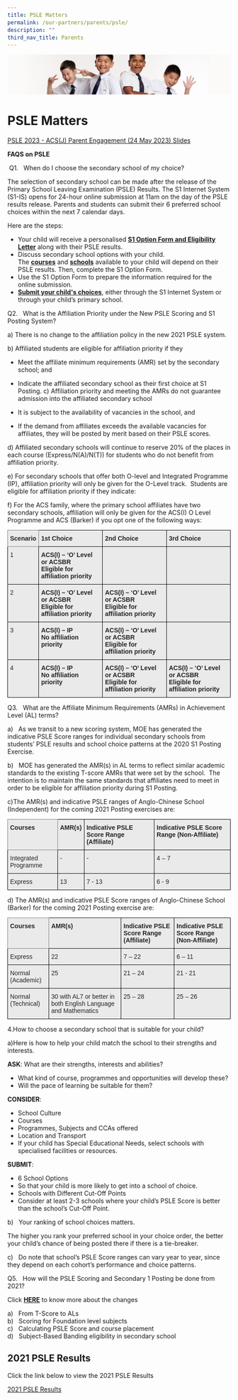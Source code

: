 ```yaml
---
title: PSLE Matters
permalink: /our-partners/parents/psle/
description: ""
third_nav_title: Parents
---
```

![](/images/Sub-banner2.jpg)

PSLE Matters
============
[PSLE 2023 - ACS(J) Parent Engagement (24 May 2023) Slides](/files/psle2023_pengmntacsj_24may2023.pdf)

**FAQS on PSLE**


&nbsp;Q1.&nbsp;&nbsp;&nbsp;When do I choose the secondary school of my choice?
 
The selection of secondary school can be made after the release of the Primary School Leaving Examination (PSLE) Results. The S1 Internet System (S1-IS) opens for 24-hour online submission at 11am on the day of the PSLE results release. Parents and students can submit their 6 preferred school choices within the next 7 calendar days.

Here are the steps:

*   Your child will receive a personalised&nbsp;[**S1 Option Form and Eligibility Letter**](https://www.moe.gov.sg/secondary/s1-posting/school-choices/get-option-form)&nbsp;along with their PSLE&nbsp;results.
*   Discuss secondary school options with your child. The&nbsp;[**courses**](https://www.moe.gov.sg/secondary/courses/)&nbsp;and&nbsp;[**schools**](https://www.moe.gov.sg/secondary/schools/)&nbsp;available to your child will depend on their PSLE results. Then, complete the S1 Option Form.
*   Use the S1 Option Form to prepare the information required for the online submission.
*   [**Submit your child's choices**](https://www.moe.gov.sg/secondary/s1-posting/school-choices/submit-option-form), either through the S1 Internet System or through your child’s primary school.

Q2.&nbsp;&nbsp;&nbsp;What is the Affiliation Priority under the New PSLE Scoring and S1 Posting System?  

a) There is no change to the affiliation policy in the new 2021 PSLE system. 

b) Affiliated students are eligible for affiliation priority if they

*   Meet the affiliate minimum requirements (AMR) set by the secondary school; and
*   Indicate the affiliated secondary school as their first choice at S1 Posting.
c) Affiliation priority and meeting the AMRs do not guarantee admission into the affiliated secondary school  

*   It is subject to the availability of vacancies in the school, and
*   If the demand from affiliates exceeds the available vacancies for affiliates, they will be posted by merit based on their PSLE scores.

d) Affiliated secondary schools will continue to reserve 20% of the places in each course (Express/N(A)/N(T)) for students who do not benefit from affiliation priority.  
  
e) For secondary schools that offer both O-level and Integrated Programme (IP), affiliation priority will only be given for the O-Level track.&nbsp; Students are eligible for affiliation priority if they indicate:  
  
f) For the ACS family, where the primary school affiliates have two secondary schools, affiliation will only be given for the ACS(I) O Level Programme and ACS (Barker) if you opt one of the following ways:

<style type="text/css">
.tg  {border-collapse:collapse;border-spacing:0;}
.tg td{border-color:black;border-style:solid;border-width:1px;font-family:Arial, sans-serif;font-size:14px;
  overflow:hidden;padding:10px 5px;word-break:normal;}
.tg th{border-color:black;border-style:solid;border-width:1px;font-family:Arial, sans-serif;font-size:14px;
  font-weight:normal;overflow:hidden;padding:10px 5px;word-break:normal;}
.tg .tg-3jq5{background-color:#EAEAEA;border-color:inherit;color:#232323;font-weight:bold;text-align:left;vertical-align:top}
.tg .tg-8l4p{background-color:#EAEAEA;color:#232323;text-align:left;vertical-align:top}
.tg .tg-bt94{background-color:#EAEAEA;color:#232323;font-weight:bold;text-align:left;vertical-align:top}
</style>
<table class="tg">
<thead>
  <tr>
    <th class="tg-3jq5">Scenario</th>
    <th class="tg-bt94">1st Choice</th>
    <th class="tg-bt94">2nd Choice</th>
    <th class="tg-bt94">3rd Choice</th>
  </tr>
</thead>
<tbody>
  <tr>
    <td class="tg-8l4p">1</td>
    <td class="tg-bt94">ACS(I) – ‘O’ Level or ACSBR<br>Eligible for affiliation priority</td>
    <td class="tg-8l4p"> </td>
    <td class="tg-8l4p"> </td>
  </tr>
  <tr>
    <td class="tg-8l4p">2</td>
    <td class="tg-bt94">ACS(I) – ‘O’ Level or ACSBR<br>Eligible for affiliation priority</td>
    <td class="tg-bt94">ACS(I) – ‘O’ Level or ACSBR<br>Eligible for affiliation priority</td>
    <td class="tg-8l4p"> </td>
  </tr>
  <tr>
    <td class="tg-8l4p">3</td>
    <td class="tg-bt94">ACS(I) – IP<br>No affiliation priority</td>
    <td class="tg-bt94">ACS(I) – ‘O’ Level or ACSBR<br>Eligible for affiliation priority</td>
    <td class="tg-8l4p"> </td>
  </tr>
  <tr>
    <td class="tg-8l4p">4</td>
    <td class="tg-bt94">ACS(I) – IP<br>No affiliation priority</td>
    <td class="tg-bt94">ACS(I) – ‘O’ Level or ACSBR<br>Eligible for affiliation priority</td>
    <td class="tg-bt94">ACS(I) – ‘O’ Level or ACSBR<br>Eligible for affiliation priority</td>
  </tr>
</tbody>
</table>

Q3.&nbsp;&nbsp;&nbsp;What are the Affiliate Minimum Requirements (AMRs) in Achievement Level (AL) terms?

a)&nbsp; &nbsp;As we transit to a new scoring system, MOE has generated the indicative PSLE Score ranges for individual secondary schools from students’ PSLE results and school choice patterns at the 2020 S1 Posting Exercise.

b)&nbsp; &nbsp;MOE has generated the AMR(s) in AL terms to reflect similar academic standards to the existing T-score AMRs that were set by the school.&nbsp; The intention is to maintain the same standards that affiliates need to meet in order to be eligible for affiliation priority during S1 Posting.

c)The AMR(s) and indicative PSLE ranges of Anglo-Chinese School (Independent) for the coming 2021 Posting exercises are:

<style type="text/css">
.tg  {border-collapse:collapse;border-spacing:0;}
.tg td{border-color:black;border-style:solid;border-width:1px;font-family:Arial, sans-serif;font-size:14px;
  overflow:hidden;padding:10px 5px;word-break:normal;}
.tg th{border-color:black;border-style:solid;border-width:1px;font-family:Arial, sans-serif;font-size:14px;
  font-weight:normal;overflow:hidden;padding:10px 5px;word-break:normal;}
.tg .tg-3jq5{background-color:#EAEAEA;border-color:inherit;color:#232323;font-weight:bold;text-align:left;vertical-align:top}
.tg .tg-8l4p{background-color:#EAEAEA;color:#232323;text-align:left;vertical-align:top}
.tg .tg-bt94{background-color:#EAEAEA;color:#232323;font-weight:bold;text-align:left;vertical-align:top}
</style>
<table class="tg">
<thead>
  <tr>
    <th class="tg-3jq5">Courses</th>
    <th class="tg-bt94">AMR(s)</th>
    <th class="tg-bt94">Indicative PSLE Score Range (Affiliate)</th>
    <th class="tg-bt94">Indicative PSLE Score Range (Non-Affiliate)</th>
  </tr>
</thead>
<tbody>
  <tr>
    <td class="tg-8l4p">Integrated Programme</td>
    <td class="tg-8l4p">-</td>
    <td class="tg-8l4p">-</td>
    <td class="tg-8l4p">4 – 7</td>
  </tr>
  <tr>
    <td class="tg-8l4p">Express</td>
    <td class="tg-8l4p">13</td>
    <td class="tg-8l4p">7 - 13</td>
    <td class="tg-8l4p">6 - 9</td>
  </tr>
</tbody>
</table>

d) The AMR(s) and indicative PSLE Score ranges of Anglo-Chinese School (Barker) for the coming 2021 Posting exercise are:

<style type="text/css">
.tg  {border-collapse:collapse;border-spacing:0;}
.tg td{border-color:black;border-style:solid;border-width:1px;font-family:Arial, sans-serif;font-size:14px;
  overflow:hidden;padding:10px 5px;word-break:normal;}
.tg th{border-color:black;border-style:solid;border-width:1px;font-family:Arial, sans-serif;font-size:14px;
  font-weight:normal;overflow:hidden;padding:10px 5px;word-break:normal;}
.tg .tg-3jq5{background-color:#EAEAEA;border-color:inherit;color:#232323;font-weight:bold;text-align:left;vertical-align:top}
.tg .tg-8l4p{background-color:#EAEAEA;color:#232323;text-align:left;vertical-align:top}
.tg .tg-bt94{background-color:#EAEAEA;color:#232323;font-weight:bold;text-align:left;vertical-align:top}
</style>
<table class="tg">
<thead>
  <tr>
    <th class="tg-3jq5">Courses</th>
    <th class="tg-bt94">AMR(s)</th>
    <th class="tg-bt94">Indicative PSLE Score Range (Affiliate)</th>
    <th class="tg-bt94">Indicative PSLE Score Range (Non-Affiliate)</th>
  </tr>
</thead>
<tbody>
  <tr>
    <td class="tg-8l4p">Express</td>
    <td class="tg-8l4p">22</td>
    <td class="tg-8l4p">7 – 22</td>
    <td class="tg-8l4p">6 – 11</td>
  </tr>
  <tr>
    <td class="tg-8l4p">Normal (Academic)</td>
    <td class="tg-8l4p">25</td>
    <td class="tg-8l4p">21 – 24</td>
    <td class="tg-8l4p">21 - 21</td>
  </tr>
  <tr>
    <td class="tg-8l4p">Normal (Technical)</td>
    <td class="tg-8l4p">30 with AL7 or better in both English Language and Mathematics</td>
    <td class="tg-8l4p">25 – 28</td>
    <td class="tg-8l4p">25  – 26</td>
  </tr>
</tbody>
</table>

4.How to choose a secondary school that is suitable for your child?

a)Here is how to help your child match the school to their strengths and interests.

**ASK**: What are their strengths, interests and abilities?

*   What kind of course, programmes and opportunities will develop these?
*   Will the pace of learning be suitable for them?

**CONSIDER**:

*   School Culture
*   Courses
*   Programmes, Subjects and CCAs offered
*   Location and Transport
*   If your child has Special Educational Needs, select schools with specialised facilities or resources.

**SUBMIT**:

*   6 School Options
*   So that your child is more likely to get into a school of choice.
*   Schools with Different Cut-Off Points
*   Consider at least 2-3 schools where your child’s PSLE Score is better than the school’s Cut-Off Point.

b)&nbsp;&nbsp;&nbsp;Your ranking of school choices matters.

The higher you rank your preferred school in your choice order, the better your child’s chance of being posted there if there is a tie-breaker.

c)&nbsp;&nbsp;&nbsp;Do note that school’s PSLE Score ranges can vary year to year, since they depend on each cohort’s performance and choice patterns.

Q5.&nbsp;&nbsp;&nbsp;How will the PSLE Scoring and Secondary 1 Posting be done from 2021?

Click&nbsp;[**HERE**](https://acsj-moe-edu-sg-admin.cwp.sg/qql/slot/u188/docs/Announcements%202021/Annex%20B_PSLE%20Infosheet%20to%20Schools.pdf)&nbsp;to know more about the changes&nbsp;

a)&nbsp; &nbsp;From T-Score to ALs  
b)&nbsp; &nbsp;Scoring for Foundation level subjects  
c)&nbsp; &nbsp;Calculating PSLE Score and course placement  
d)&nbsp; &nbsp;Subject-Based Banding eligibility in secondary school

2021 PSLE Results
-----------------

  
Click the link below to view the 2021 PSLE Results

[2021 PSLE Results](/files/2021%20PSLE%20Results%20P%20website.pdf)